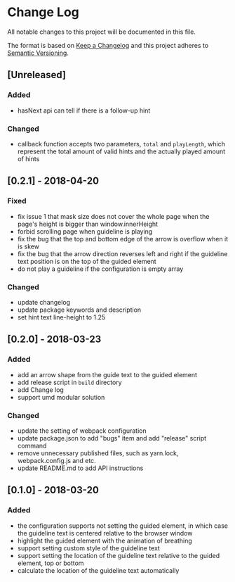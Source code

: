 # Change Log
All notable changes to this project will be documented in this file.

The format is based on [Keep a Changelog](http://keepachangelog.com/) 
and this project adheres to [Semantic Versioning](http://semver.org/).

## [Unreleased]
### Added
- hasNext api can tell if there is a follow-up hint

### Changed
- callback function accepts two parameters, `total` and `playLength`, which represent the total amount of valid hints and the actually played amount of hints


## [0.2.1] - 2018-04-20
### Fixed
- fix issue 1 that mask size does not cover the whole page when the page's height is bigger than window.innerHeight
- forbid scrolling page when guideline is playing
- fix the bug that the top and bottom edge of the arrow is overflow when it is skew
- fix the bug that the arrow direction reverses left and right if the guideline text position is on the top of the guided element
- do not play a guideline if the configuration is empty array

### Changed
- update changelog
- update package keywords and description
- set hint text line-height to 1.25


## [0.2.0] - 2018-03-23
### Added
- add an arrow shape from the guide text to the guided element
- add release script in `build` directory
- add Change log
- support umd modular solution

### Changed
- update the setting of webpack configuration
- update package.json to add "bugs" item and add "release" script command
- remove unnecessary published files, such as yarn.lock, webpack.config.js and etc.
- update README.md to add API instructions


## [0.1.0] - 2018-03-20
### Added
- the configuration supports not setting the guided element, in which case the guideline text is centered relative to the browser window
- highlight the guided element with the animation of breathing
- support setting custom style of the guideline text
- support setting the location of the guideline text relative to the guided element, top or bottom
- calculate the location of the guideline text automatically
